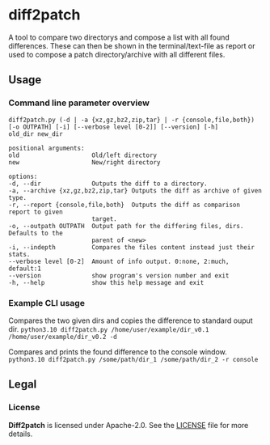 # diff2patch
A tool to compare two directorys and compose a list with all found differences. These can
then be shown in the terminal/text-file as report or used to compose a patch
directory/archive with all different files.

## Usage
### Command line parameter overview
```
diff2patch.py (-d | -a {xz,gz,bz2,zip,tar} | -r {console,file,both})
[-o OUTPATH] [-i] [--verbose level [0-2]] [--version] [-h]
old_dir new_dir

positional arguments:
old                    Old/left directory
new                    New/right directory

options:
-d, --dir              Outputs the diff to a directory.
-a, --archive {xz,gz,bz2,zip,tar} Outputs the diff as archive of given type.
-r, --report {console,file,both}  Outputs the diff as comparison report to given
                       target.
-o, --outpath OUTPATH  Output path for the differing files, dirs. Defaults to the
                       parent of <new>
-i, --indepth          Compares the files content instead just their stats.
--verbose level [0-2]  Amount of info output. 0:none, 2:much, default:1
--version              show program's version number and exit
-h, --help             show this help message and exit
```

### Example CLI usage
Compares the two given dirs and copies the difference to standard ouput dir.
`python3.10 diff2patch.py /home/user/example/dir_v0.1 /home/user/example/dir_v0.2 -d`

Compares and prints the found difference to the console window.
`python3.10 diff2patch.py /some/path/dir_1 /some/path/dir_2 -r console`

<!-- ### Motivation -->

## Legal
### License

__Diff2patch__ is licensed under Apache-2.0. See the [LICENSE](LICENSE) file for more details.